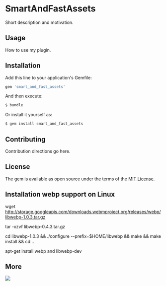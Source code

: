 # SmartAndFastAssets
Short description and motivation.

## Usage
How to use my plugin.

## Installation
Add this line to your application's Gemfile:

```ruby
gem 'smart_and_fast_assets'
```

And then execute:
```bash
$ bundle
```

Or install it yourself as:
```bash
$ gem install smart_and_fast_assets
```

## Contributing
Contribution directions go here.

## License
The gem is available as open source under the terms of the [MIT License](https://opensource.org/licenses/MIT).


## Installation webp support on Linux

wget http://storage.googleapis.com/downloads.webmproject.org/releases/webp/libwebp-1.0.3.tar.gz

tar -xzvf libwebp-0.4.3.tar.gz

cd libwebp-1.0.3 && ./configure --prefix=$HOME/libwebp && make && make install && cd ..

apt-get install webp and libwebp-dev

## More

[<img src="https://github.com/igorkasyanchuk/rails_time_travel/blob/main/docs/more_gems.png?raw=true"
/>](https://www.railsjazz.com/?utm_source=github&utm_medium=bottom&utm_campaign=smart_and_fast_assets)
